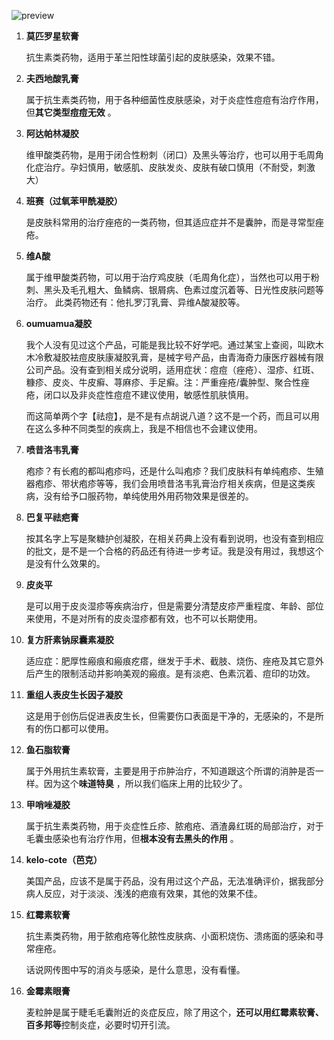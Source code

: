 ![preview](https://pic.networkcv.top/2021/03/27/v2-09f185f700a0046bb82b4538f1796946_r-20210327224456389.jpg)

1. **莫匹罗星软膏**

   抗生素类药物，适用于革兰阳性球菌引起的皮肤感染，效果不错。

2. **夫西地酸乳膏**

   属于抗生素类药物，用于各种细菌性皮肤感染，对于炎症性痘痘有治疗作用，但**其它类型痘痘无效** 。

3. **阿达帕林凝胶**

   维甲酸类药物，是用于闭合性粉刺（闭口）及黑头等治疗，也可以用于毛周角化症治疗。孕妇慎用，敏感肌、皮肤发炎、皮肤有破口慎用（不耐受，刺激大）

4. **班赛（过氧苯甲酰凝胶）**

   是皮肤科常用的治疗痤疮的一类药物，但其适应症并不是囊肿，而是寻常型痤疮。

5. **维A酸**

   属于维甲酸类药物，可以用于治疗鸡皮肤（毛周角化症），当然也可以用于粉刺、黑头及毛孔粗大、鱼鳞病、银屑病、色素过度沉着等、日光性皮肤问题等治疗。 此类药物还有：他扎罗汀乳膏、异维A酸凝胶等。 

6. **oumuamua凝胶**

   我个人没有见过这个产品，可能是我比较不好学吧。通过某宝上查阅，叫欧木木冷敷凝胶袪痘皮肤康凝胶乳膏，是械字号产品，由青海奇力康医疗器械有限公司产品。没有查到相关成分说明，适用症状：痘痘（痤疮）、湿疹、红斑、糠疹、皮炎、牛皮癣、荨麻疹、手足癣。注：严重痤疮/囊肿型、聚合性痤疮，闭口以及非炎症性痘痘不建议使用，敏感性肌肤慎用。

   而这简单两个字【祛痘】，是不是有点胡说八道？这不是一个药，而且可以用在这么多种不同类型的疾病上，我是不相信也不会建议使用。

7. **喷昔洛韦乳膏**

   疱疹？有长疱的都叫疱疹吗，还是什么叫疱疹？我们皮肤科有单纯疱疹、生殖器疱疹、带状疱疹等等，我们会用喷昔洛韦乳膏治疗相关疾病，但是这类疾病，没有给予口服药物，单纯使用外用药物效果是很差的。

8. **巴复平祛疤膏**

   按其名字上写是聚糖护创凝胶，在相关药典上没有看到说明，也没有查到相应的批文，是不是一个合格的药品还有待进一步考证。我是没有用过，我想这个是没有什么效果的。

9. **皮炎平**

   是可以用于皮炎湿疹等疾病治疗，但是需要分清楚皮疹严重程度、年龄、部位来使用，不是对所有的皮炎湿疹都有效，也不可以长期使用。

10. **复方肝素钠尿囊素凝胶**

    适应症：肥厚性瘢痕和瘢痕疙瘩，继发于手术、截肢、烧伤、痤疮及其它意外后产生的限制活动并影响美观的瘢痕。是有淡疤、色素沉着、痘印的功效。

11. **重组人表皮生长因子凝胶**

    这是用于创伤后促进表皮生长，但需要伤口表面是干净的，无感染的，不是所有的伤口都可以使用。

12. **鱼石脂软膏**

    属于外用抗生素软膏，主要是用于疖肿治疗，不知道跟这个所谓的消肿是否一样。因为这个**味道特臭** ，所以我们临床上用的比较少了。

13. **甲哨唑凝胶**

    属于抗生素类药物，用于炎症性丘疹、脓疱疮、酒渣鼻红斑的局部治疗，对于毛囊虫感染也有治疗作用，但**根本没有去黑头的作用** 。

14. **kelo-cote（芭克）**

    美国产品，应该不是属于药品，没有用过这个产品，无法准确评价，据我部分病人反应，对于淡淡、浅浅的疤痕有效果，其他的效果不佳。

15. **红霉素软膏**

    抗生素类药物，用于脓疱疮等化脓性皮肤病、小面积烧伤、溃疡面的感染和寻常痤疮。

    话说网传图中写的消炎与感染，是什么意思，没有看懂。

16. **金霉素眼膏**

    麦粒肿是属于睫毛毛囊附近的炎症反应，除了用这个，**还可以用红霉素软膏、百多邦等**控制炎症，必要时切开引流。

    

